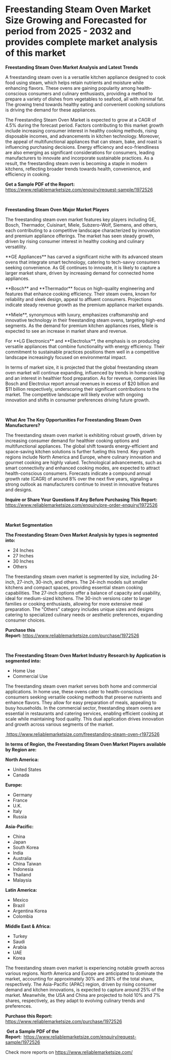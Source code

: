 <p><h1>Freestanding Steam Oven Market Size Growing and Forecasted for period from 2025 - 2032 and provides complete market analysis of this market</h1></p><p><strong>Freestanding Steam Oven Market Analysis and Latest Trends</strong></p>
<p><p>A freestanding steam oven is a versatile kitchen appliance designed to cook food using steam, which helps retain nutrients and moisture while enhancing flavors. These ovens are gaining popularity among health-conscious consumers and culinary enthusiasts, providing a method to prepare a variety of dishes from vegetables to seafood, all with minimal fat. The growing trend towards healthy eating and convenient cooking solutions is driving the demand for these appliances.</p><p>The Freestanding Steam Oven Market is expected to grow at a CAGR of 4.5% during the forecast period. Factors contributing to this market growth include increasing consumer interest in healthy cooking methods, rising disposable incomes, and advancements in kitchen technology. Moreover, the appeal of multifunctional appliances that can steam, bake, and roast is influencing purchasing decisions. Energy efficiency and eco-friendliness are also emerging as significant considerations for consumers, leading manufacturers to innovate and incorporate sustainable practices. As a result, the freestanding steam oven is becoming a staple in modern kitchens, reflecting broader trends towards health, convenience, and efficiency in cooking.</p></p>
<p><strong>Get a Sample PDF of the Report:&nbsp;</strong> <a href="https://www.reliablemarketsize.com/enquiry/request-sample/1972526?utm_campaign=3226&utm_medium=2&utm_source=Github&utm_content=ia&utm_term=10042025&utm_id=freestanding-steam-oven">https://www.reliablemarketsize.com/enquiry/request-sample/1972526</a></p>
<p>&nbsp;</p>
<p><strong>Freestanding Steam Oven Major Market Players</strong></p>
<p><p>The freestanding steam oven market features key players including GE, Bosch, Thermador, Cuisinart, Miele, Subzero-Wolf, Siemens, and others, each contributing to a competitive landscape characterized by innovation and premium appliance offerings. The market has seen steady growth, driven by rising consumer interest in healthy cooking and culinary versatility.</p><p>**GE Appliances** has carved a significant niche with its advanced steam ovens that integrate smart technology, catering to tech-savvy consumers seeking convenience. As GE continues to innovate, it is likely to capture a larger market share, driven by increasing demand for connected home appliances.</p><p>**Bosch** and **Thermador** focus on high-quality engineering and features that enhance cooking efficiency. Their steam ovens, known for reliability and sleek design, appeal to affluent consumers. Projections indicate steady revenue growth as the premium appliance market expands.</p><p>**Miele**, synonymous with luxury, emphasizes craftsmanship and innovative technology in their freestanding steam ovens, targeting high-end segments. As the demand for premium kitchen appliances rises, Miele is expected to see an increase in market share and revenue.</p><p>For **LG Electronics** and **Electrolux**, the emphasis is on producing versatile appliances that combine functionality with energy efficiency. Their commitment to sustainable practices positions them well in a competitive landscape increasingly focused on environmental impact.</p><p>In terms of market size, it is projected that the global freestanding steam oven market will continue expanding, influenced by trends in home cooking and an interest in healthier food preparation. As for revenue, companies like Bosch and Electrolux report annual revenues in excess of $20 billion and $11 billion respectively, underscoring their significant contributions to the market. The competitive landscape will likely evolve with ongoing innovation and shifts in consumer preferences driving future growth.</p></p>
<p>&nbsp;</p>
<p><strong>What Are The Key Opportunities For Freestanding Steam Oven Manufacturers?</strong></p>
<p><p>The freestanding steam oven market is exhibiting robust growth, driven by increasing consumer demand for healthier cooking options and multifunctional appliances. The global shift towards energy-efficient and space-saving kitchen solutions is further fueling this trend. Key growth regions include North America and Europe, where culinary innovation and gourmet cooking are highly valued. Technological advancements, such as smart connectivity and enhanced cooking modes, are expected to attract health-conscious consumers. Forecasts indicate a compound annual growth rate (CAGR) of around 8% over the next five years, signaling a strong outlook as manufacturers continue to invest in innovative features and designs.</p></p>
<p><strong>Inquire or Share Your Questions If Any Before Purchasing This Report:</strong> <a href="https://www.reliablemarketsize.com/enquiry/pre-order-enquiry/1972526?utm_campaign=3226&utm_medium=2&utm_source=Github&utm_content=ia&utm_term=10042025&utm_id=freestanding-steam-oven">https://www.reliablemarketsize.com/enquiry/pre-order-enquiry/1972526</a></p>
<p>&nbsp;</p>
<p><strong>Market Segmentation</strong></p>
<p><strong>The Freestanding Steam Oven Market Analysis by types is segmented into:</strong></p>
<p><ul><li>24 Inches</li><li>27 Inches</li><li>30 Inches</li><li>Others</li></ul></p>
<p><p>The freestanding steam oven market is segmented by size, including 24-inch, 27-inch, 30-inch, and others. The 24-inch models suit smaller kitchens and compact spaces, providing essential steam cooking capabilities. The 27-inch options offer a balance of capacity and usability, ideal for medium-sized kitchens. The 30-inch versions cater to larger families or cooking enthusiasts, allowing for more extensive meal preparation. The "Others" category includes unique sizes and designs catering to specialized culinary needs or aesthetic preferences, expanding consumer choices.</p></p>
<p><strong>Purchase this Report:&nbsp;</strong><a href="https://www.reliablemarketsize.com/purchase/1972526?utm_campaign=3226&utm_medium=2&utm_source=Github&utm_content=ia&utm_term=10042025&utm_id=freestanding-steam-oven">https://www.reliablemarketsize.com/purchase/1972526</a></p>
<p>&nbsp;</p>
<p><strong>The Freestanding Steam Oven Market Industry Research by Application is segmented into:</strong></p>
<p><ul><li>Home Use</li><li>Commercial Use</li></ul></p>
<p><p>The freestanding steam oven market serves both home and commercial applications. In home use, these ovens cater to health-conscious consumers seeking versatile cooking methods that preserve nutrients and enhance flavors. They allow for easy preparation of meals, appealing to busy households. In the commercial sector, freestanding steam ovens are essential in restaurants and catering services, enabling efficient cooking at scale while maintaining food quality. This dual application drives innovation and growth across various segments of the market.</p></p>
<p><a href="https://www.reliablemarketsize.com/freestanding-steam-oven-r1972526?utm_campaign=3226&utm_medium=2&utm_source=Github&utm_content=ia&utm_term=10042025&utm_id=freestanding-steam-oven">&nbsp;https://www.reliablemarketsize.com/freestanding-steam-oven-r1972526</a></p>
<p><strong>In terms of Region, the Freestanding Steam Oven Market Players available by Region are:</strong></p>
<p>
    <p> <strong> North America: </strong>
        <ul>
            <li>United States</li>
            <li>Canada</li>
        </ul>
        </p> 
    <p> <strong> Europe: </strong>
        <ul>
            <li>Germany</li>
            <li>France</li>
            <li>U.K.</li>
            <li>Italy</li>
            <li>Russia</li>
        </ul>
        </p> 
    <p> <strong> Asia-Pacific: </strong>
        <ul>
            <li>China</li>
            <li>Japan</li>
            <li>South Korea</li>
            <li>India</li>
            <li>Australia</li>
            <li>China Taiwan</li>
            <li>Indonesia</li>
            <li>Thailand</li>
            <li>Malaysia</li>
        </ul>
        </p> 
    <p> <strong> Latin America: </strong>
        <ul>
            <li>Mexico</li>
            <li>Brazil</li>
            <li>Argentina Korea</li>
            <li>Colombia</li>
        </ul>
        </p> 
    <p> <strong> Middle East & Africa: </strong>
        <ul>
            <li>Turkey</li>
            <li>Saudi</li>
            <li>Arabia</li>
            <li>UAE</li>
            <li>Korea</li>
        </ul>
    </p>
    </p>
<p><p>The freestanding steam oven market is experiencing notable growth across various regions. North America and Europe are anticipated to dominate the market, accounting for approximately 30% and 28% of the total share, respectively. The Asia-Pacific (APAC) region, driven by rising consumer demand and kitchen innovations, is expected to capture around 25% of the market. Meanwhile, the USA and China are projected to hold 10% and 7% shares, respectively, as they adapt to evolving culinary trends and preferences.</p></p>
<p><strong>Purchase this Report: </strong><a href="https://www.reliablemarketsize.com/purchase/1972526?utm_campaign=3226&utm_medium=2&utm_source=Github&utm_content=ia&utm_term=10042025&utm_id=freestanding-steam-oven">https://www.reliablemarketsize.com/purchase/1972526</a></p>
<p>&nbsp;<strong>Get a Sample PDF of the Report:&nbsp;&nbsp;</strong><a href="https://www.reliablemarketsize.com/enquiry/request-sample/1972526?utm_campaign=3226&utm_medium=2&utm_source=Github&utm_content=ia&utm_term=10042025&utm_id=freestanding-steam-oven">https://www.reliablemarketsize.com/enquiry/request-sample/1972526</a></p>
<p><strong></strong></p>
<p>Check more reports on <a href="https://www.reliablemarketsize.com/?utm_campaign=3226&utm_medium=2&utm_source=Github&utm_content=ia&utm_term=10042025&utm_id=freestanding-steam-oven">https://www.reliablemarketsize.com/</a></p>